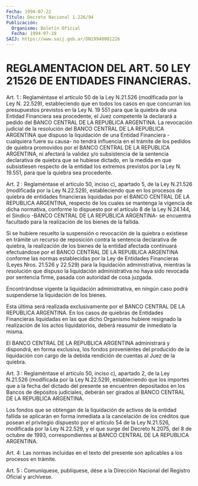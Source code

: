 ```yaml
---
Fecha: 1994-07-22
Título: Decreto Nacional 1.226/94
Publicación:
  Organismo: Boletín Oficial
  Fecha: 1994-07-28
SAIJ: https://www.saij.gob.ar/DN19940001226
---
```

# REGLAMENTACION DEL ART. 50 LEY 21526 DE ENTIDADES FINANCIERAS.

<a id="1"></a>
Art.  1  :  Reglaméntase  el  artículo  50  de la Ley N.21.526 (modificada por la Ley N. 22.529), estableciendo que  en  todos los casos en que concurran los presupuestos previstos en la  Ley  N. 19 551  para que la quiebra de una Entidad Financiera sea  procedente, el Juez  competente  la  declarará a pedido del BANCO CENTRAL DE LA REPUBLICA ARGENTINA. La revocación  judicial  de  la resolución del BANCO CENTRAL DE LA REPUBLICA ARGENTINA que dispuso  la liquidación de  una  Entidad Financiera -cualquiera fuere su causa-  no  tendrá influencia  en  el trámite de los pedidos de quiebra promovidos por el BANCO CENTRAL  DE LA REPUBLICA ARGENTINA, ni afectará la validez y/o subsistencia de  la  sentencia  declarativa  de  quiebra que se hubiese  dictado, en la medida en que subsistiesen respecto  de  la entidad los  extremos  previstos  por la Ley N. 19.551, para que la quiebra sea procedente.

<a id="2"></a>
Art. 2 : Reglaméntase el artículo 50, inciso c), apartado 5, de la Ley  N.21.526  (modificada  por  la Ley N.22.529), estableciendo que en los procesos de quiebra de entidades  financieras liquidadas por  el BANCO CENTRAL DE LA REPUBLICA ARGENTINA,  respecto  de  los cuales  se  mantenga  la  vigencia  de dicha normativa, conforme lo dispuesto por el artículo 8 de la Ley  N.24.144,  el Síndico -BANCO CENTRAL DE LA REPUBLICA ARGENTINA- se encuentra facultado  para  la realización de los bienes de la fallida.

Si  se hubiere resuelto la suspensión o revocación de la quiebra o existiese  en  trámite un recurso de reposición contra la sentencia declarativa de quiebra,  la realización de los bienes de la entidad afectada  continuará  efectuándose  por  el  BANCO  CENTRAL  DE  LA REPUBLICA ARGENTINA conforme  las normas establecidas por la Ley de Entidades  Financieras  (Leyes  Nros.  21.526  y  22.529)  para  la liquidación administrativa, mientras  la  resolución que dispuso la liquidación  administrativa  no  haya sido revocada  por  sentencia firme, pasada con autoridad de cosa juzgada.

Encontrándose  vigente la liquidación  administrativa,  en  ningún caso  podrá  suspenderse    la    liquidación  de  los  bienes.

Esta última será realizada exclusivamente  por el BANCO CENTRAL DE LA  REPUBLICA  ARGENTINA.  En  los casos de quiebras  de  Entidades Financieras  liquidadas  en  las  que    dicho   Organismo  hubiere resignado  la  realización  de  los  actos  liquidatorios,   deberá reasumir de inmediato la misma.

El   BANCO  CENTRAL  DE  LA  REPUBLICA  ARGENTINA  administrará  y dispondrá,    en  forma  exclusiva,  los  fondos  provenientes  del producido de la  liquidación  con  cargo  de la debida rendición de cuentas al Juez de la quiebra.

<a id="3"></a>
Art. 3 : Reglaméntase el artículo 50, inciso c), apartado 2, de la Ley  N.21.526  (modificada  por  la Ley N.22.529), estableciendo que  los  importes  que  a  la fecha del dictado  del  presente  se encuentren  depositados  en los  Bancos  de  depósitos  judiciales, deberán ser girados al BANCO  CENTRAL  DE  LA  REPUBLICA ARGENTINA.

Los  fondos  que  se obtengan de la liquidación de  activos  de  la entidad fallida se  aplicarán  en  forma inmediata a la cancelación de los créditos que posean el privilegio  dispuesto por el artículo 54 de la Ley N.21.526, modificada por la Ley  N.22.529,  y  el  que surge del Decreto N.2075, del 8 de octubre de 1993, correspondientes  al  BANCO  CENTRAL  DE  LA  REPUBLICA  ARGENTINA.

<a id="4"></a>
Art.  4:  Las  normas  incluidas  en el texto del presente son aplicables a los procesos en trámite.

<a id="5"></a>
Art. 5 : Comuníquese, publíquese, dése a la Dirección Nacional del Registro Oficial y archívese.